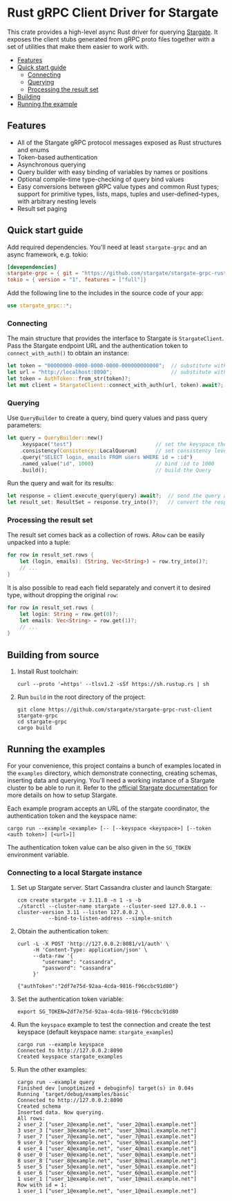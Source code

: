 # Rust gRPC Client Driver for Stargate  

This crate provides a high-level async Rust driver for querying [Stargate](https://stargate.io/).
It exposes the client stubs generated from gRPC proto files together with a set of 
utilities that make them easier to work with.

- [Features](#features)
- [Quick start guide](#quick-start-guide)
   - [Connecting](#establishing-the-connection)
   - [Querying](#querying)
   - [Processing the result set](#processing-the-result-set)
- [Building](#building-from-source)
- [Running the example](#running-the-example)

## Features
- All of the Stargate gRPC protocol messages exposed as Rust structures and enums
- Token-based authentication
- Asynchronous querying
- Query builder with easy binding of variables by names or positions
- Optional compile-time type-checking of query bind values
- Easy conversions between gRPC value types and common Rust types; support for
  primitive types, lists, maps, tuples and user-defined-types, with arbitrary nesting levels
- Result set paging

## Quick start guide
Add required dependencies. You'll need at least `stargate-grpc` and an async framework, 
e.g. tokio:

```toml
[devependencies]
stargate-grpc = { git = "https://github.com/stargate/stargate-grpc-rust-client" }
tokio = { version = "1", features = ["full"]}
```

Add the following line to the includes in the source code of your app:
```rust
use stargate_grpc::*;
```

### Connecting
The main structure that provides the interface to Stargate is `StargateClient`. 
Pass the Stargate endpoint URL and the authentication token to `connect_with_auth()` to obtain 
an instance:

```rust
let token = "00000000-0000-0000-0000-000000000000";  // substitute with a real authentication token 
let url = "http://localhost:8090";                   // substitute with a real Stargate URL
let token = AuthToken::from_str(token)?;
let mut client = StargateClient::connect_with_auth(url, token).await?;
```

### Querying 
Use `QueryBuilder` to create a query, bind query values and pass query parameters:

```rust
let query = QueryBuilder::new()
    .keyspace("test")                           // set the keyspace the query applies to
    .consistency(Consistency::LocalQuorum)      // set consistency level
    .query("SELECT login, emails FROM users WHERE id = :id")
    .named_value("id", 1000)                    // bind :id to 1000
    .build();                                   // build the Query
```

Run the query and wait for its results:
```rust
let response = client.execute_query(query).await?;  // send the query and wait for gRPC response
let result_set: ResultSet = response.try_into()?;   // convert the response into ResultSet
```

### Processing the result set
The result set comes back as a collection of rows. A`Row` can be easily unpacked
into a tuple:

```rust
for row in result_set.rows {
    let (login, emails): (String, Vec<String>) = row.try_into()?;
    // ...
}
```

It is also possible to read each field separately and convert it to desired type, without
dropping the original `row`:
```rust
for row in result_set.rows {
    let login: String = row.get(0)?;
    let emails: Vec<String> = row.get(1)?;
    // ...
}
```


## Building from source
1. Install Rust toolchain:
  
       curl --proto '=https' --tlsv1.2 -sSf https://sh.rustup.rs | sh

2. Run `build` in the root directory of the project:

       git clone https://github.com/stargate/stargate-grpc-rust-client stargate-grpc
       cd stargate-grpc
       cargo build

## Running the examples
For your convenience, this project contains a bunch of examples located in the `examples` directory, 
which demonstrate connecting, creating schemas, inserting data and querying. You'll need a working instance
of a Stargate cluster to be able to run it. Refer to the 
[official Stargate documentation](https://stargate.io/docs/stargate/1.0/developers-guide/install/install_overview.html)
for more details on how to setup Stargate.

Each example program accepts an URL of the stargate coordinator, 
the authentication token and the keyspace name:

    cargo run --example <example> [-- [--keyspace <keyspace>] [--token <auth token>] [<url>]] 

The authentication token value can be also given in the `SG_TOKEN` environment variable.

### Connecting to a local Stargate instance

1. Set up Stargate server. Start Cassandra cluster and launch Stargate:

       ccm create stargate -v 3.11.8 -n 1 -s -b
       ./starctl --cluster-name stargate --cluster-seed 127.0.0.1 --cluster-version 3.11 --listen 127.0.0.2 \
                 --bind-to-listen-address --simple-snitch

2. Obtain the authentication token:

       curl -L -X POST 'http://127.0.0.2:8081/v1/auth' \
            -H 'Content-Type: application/json' \
            --data-raw '{
               "username": "cassandra",
               "password": "cassandra"
            }'
              
       {"authToken":"2df7e75d-92aa-4cda-9816-f96ccbc91d80"}

3. Set the authentication token variable:
 
       export SG_TOKEN=2df7e75d-92aa-4cda-9816-f96ccbc91d80

4. Run the `keyspace` example to test the connection and create the test keyspace (default keyspace name: `stargate_examples`)

       cargo run --example keyspace 
       Connected to http://127.0.0.2:8090
       Created keyspace stargate_examples

5. Run the other examples:

       cargo run --example query 
       Finished dev [unoptimized + debuginfo] target(s) in 0.04s
       Running `target/debug/examples/basic`
       Connected to http://127.0.0.2:8090
       Created schema
       Inserted data. Now querying.
       All rows:
       2 user_2 ["user_2@example.net", "user_2@mail.example.net"]
       3 user_3 ["user_3@example.net", "user_3@mail.example.net"]
       7 user_7 ["user_7@example.net", "user_7@mail.example.net"]
       9 user_9 ["user_9@example.net", "user_9@mail.example.net"]
       4 user_4 ["user_4@example.net", "user_4@mail.example.net"]
       0 user_0 ["user_0@example.net", "user_0@mail.example.net"]
       8 user_8 ["user_8@example.net", "user_8@mail.example.net"]
       5 user_5 ["user_5@example.net", "user_5@mail.example.net"]
       6 user_6 ["user_6@example.net", "user_6@mail.example.net"]
       1 user_1 ["user_1@example.net", "user_1@mail.example.net"]
       Row with id = 1:
       1 user_1 ["user_1@example.net", "user_1@mail.example.net"]
       
